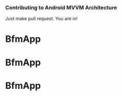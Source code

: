 
### Contributing to Android MVVM Architecture
Just make pull request. You are in!
# BfmApp
# BfmApp
# BfmApp

